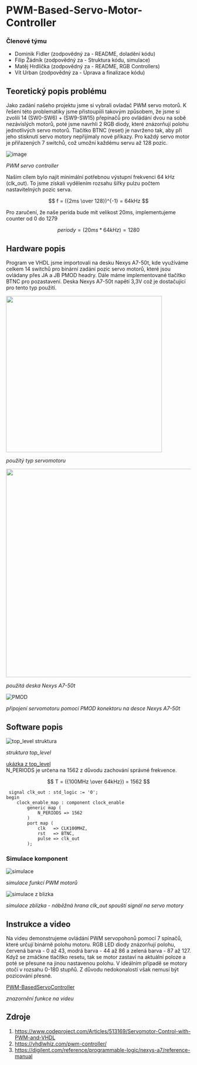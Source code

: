 # PWM-Based-Servo-Motor-Controller

### Členové týmu

* Dominik Fidler (zodpovědný za - README, doladění kódu)
* Filip Žádník (zodpovědný za - Struktura kódu, simulace)
* Matěj Hrdlička (zodpovědný za - README, RGB Controllers)
* Vít Urban (zodpovědný za - Úprava a finalizace kódu)

## Teoretický popis problému

Jako zadání našeho projektu jsme si vybrali ovladač PWM servo motorů. K řešení této problematiky jsme přistoupíili takovým způsobem, že jsme si zvolili 14 (SW0-SW6) + (SW9-SW15) přepínačů pro ovládání dvou na sobě nezávislých motorů, poté jsme navrhli 2 RGB diody, které znázorňují polohu jednotlivých servo motorů. Tlačítko BTNC (reset) je navrženo tak, aby při jeho stisknutí servo motory nepřijímaly nové příkazy. 
Pro každý servo motor je přiřazených 7 switchů, což umožní každému servu až 128 pozic.

![image](https://github.com/FilipZvut/PWM-Based-Servo-Motor-Controller/assets/114609552/b9a2d77b-ad37-4b39-85c9-1f665019ac6a)

_PWM servo controller_

Našim cílem bylo najít minimální potřebnou výstupní frekvenci 64 kHz (clk_out). To jsme získali vydělením rozsahu šířky pulzu počtem nastavitelných pozic serva.

$$ f = ({2ms \over 128})^{-1} = 64kHz $$

Pro zaručení, že naše perida bude mít velikost 20ms, implementujeme counter od 0 do 1279

$$ periody = ({20ms * 64kHz}) = 1280 $$


## Hardware popis
Program ve VHDL jsme importovali na desku Nexys A7-50t, kde využíváme celkem 14 switchů pro binární zadání pozic servo motorů, které jsou ovládany přes JA a JB PMOD headry. Dále máme implementované tlačítko BTNC pro pozastavení. Deska Nexys A7-50t napětí 3,3V což je dostačující pro tento typ použití.

<img src="https://github.com/FilipZvut/PWM-Based-Servo-Motor-Controller/assets/114728810/7f086bb0-13bd-4dc6-8bc1-ec9378d10972" width="425"> 

_použitý typ servomotoru_ ‎ 

<img src="https://github.com/FilipZvut/PWM-Based-Servo-Motor-Controller/assets/114609552/259c79a2-7a2c-4b5c-89ca-de4d788b58a3" width = 567>                                                                                                                                

_použitá deska Nexys A7-50t_ ‎

![PMOD](https://github.com/FilipZvut/PWM-Based-Servo-Motor-Controller/assets/114609552/2300790a-4b8a-4120-9727-85808ec0304b)

_připojení servomotoru pomocí PMOD konektoru na desce Nexys A7-50t_


## Software popis


![top_level struktura](https://github.com/FilipZvut/PWM-Based-Servo-Motor-Controller/assets/114609552/3dc20b12-acff-41b6-9fe2-a019c41c8f2e)

_struktura top_level_

[ukázka z top_level](PWM-Based-Servo-Motor-Controller.srcs/sources_1/new/top_level.vhd) <br>
N_PERIODS je určena na 1562 z důvodu zachování správné frekvence.

$$ T = ({100MHz \over 64kHz}) = 1562 $$
```
 signal clk_out : std_logic := '0';
begin
    clock_enable_map : component clock_enable
        generic map (
            N_PERIODS => 1562
        )
        port map (
            clk   => CLK100MHZ,
            rst   => BTNC,
            pulse => clk_out
        );
```

### Simulace komponent
![simulace ](https://github.com/FilipZvut/PWM-Based-Servo-Motor-Controller/assets/114728810/c913d20c-7a3d-422d-84a7-c1fe0706536c)

_simulace funkcí PWM motorů_


![simulace z blizka](https://github.com/FilipZvut/PWM-Based-Servo-Motor-Controller/assets/114728810/31491d51-ab36-4e90-ad54-29dd67505910)

_simulace zblízka - náběžná hrana clk_out spouští signál na servo motory_

## Instrukce a video
Na videu demonstrujeme ovládání PWM servopohonů pomocí 7 spínačů, které určují binárně polohu motoru. RGB LED diody znázorňují polohu, červená barva - 0 až 43, modrá barva - 44 až 86 a zelená barva - 87 až 127. Když se zmáčkne tlačítko resetu, tak se motor zastaví na aktuální poloze a poté se přesune na jinou nastavenou polohu. V ideálním případě se motory otočí v rozsahu 0-180 stupňů. Z důvodu nedokonalostí však nemusí být pozicování přesné.

[PWM-BasedServoController](https://github.com/FilipZvut/PWM-Based-Servo-Motor-Controller/assets/114609552/6cdad9c0-5efa-47d9-b98b-9a0cde744f41)

_znazornění funkce na videu_

## Zdroje

1. https://www.codeproject.com/Articles/513169/Servomotor-Control-with-PWM-and-VHDL
2. https://vhdlwhiz.com/pwm-controller/
3. https://digilent.com/reference/programmable-logic/nexys-a7/reference-manual

